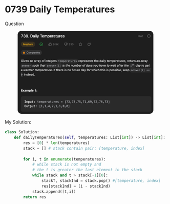 # 0739 Daily Temperatures

Question

<figure><img src="../.gitbook/assets/image (5).png" alt=""><figcaption></figcaption></figure>



My Solution:

```python
class Solution:
    def dailyTemperatures(self, temperatures: List[int]) -> List[int]:
        res = [0] * len(temperatures)
        stack = [] # stack contain pair: [temperature, index]

        for i, t in enumerate(temperatures):
            # while stack is not empty and 
            # the t is greater the last element in the stack
            while stack and t > stack[-1][0]:
                stackT, stackInd = stack.pop() #[temperature, index]
                res[stackInd] = (i - stackInd)
            stack.append([t,i])
        return res
```
